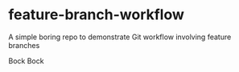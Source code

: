 # feature-branch-workflow

A simple boring repo to demonstrate Git workflow involving feature branches

Bock Bock
